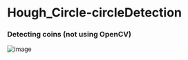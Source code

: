 # Hough_Circle-circleDetection
### Detecting coins (not using OpenCV)
![image](https://user-images.githubusercontent.com/55051191/149291758-7115bfc2-2c21-4f6d-823d-72eb0a1d4087.png)
